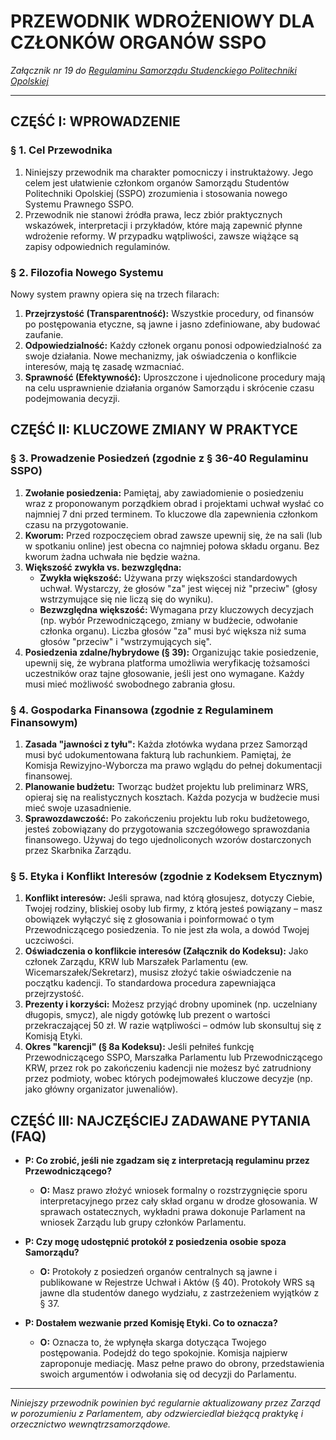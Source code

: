 # PRZEWODNIK WDROŻENIOWY DLA CZŁONKÓW ORGANÓW SSPO

*Załącznik nr 19 do [Regulaminu Samorządu Studenckiego Politechniki Opolskiej](01-regulamin-sspo.md)*

---

## CZĘŚĆ I: WPROWADZENIE

### § 1. Cel Przewodnika
1.  Niniejszy przewodnik ma charakter pomocniczy i instruktażowy. Jego celem jest ułatwienie członkom organów Samorządu Studentów Politechniki Opolskiej (SSPO) zrozumienia i stosowania nowego Systemu Prawnego SSPO.
2.  Przewodnik nie stanowi źródła prawa, lecz zbiór praktycznych wskazówek, interpretacji i przykładów, które mają zapewnić płynne wdrożenie reformy. W przypadku wątpliwości, zawsze wiążące są zapisy odpowiednich regulaminów.

### § 2. Filozofia Nowego Systemu
Nowy system prawny opiera się na trzech filarach:
1.  **Przejrzystość (Transparentność):** Wszystkie procedury, od finansów po postępowania etyczne, są jawne i jasno zdefiniowane, aby budować zaufanie.
2.  **Odpowiedzialność:** Każdy członek organu ponosi odpowiedzialność za swoje działania. Nowe mechanizmy, jak oświadczenia o konflikcie interesów, mają tę zasadę wzmacniać.
3.  **Sprawność (Efektywność):** Uproszczone i ujednolicone procedury mają na celu usprawnienie działania organów Samorządu i skrócenie czasu podejmowania decyzji.

## CZĘŚĆ II: KLUCZOWE ZMIANY W PRAKTYCE

### § 3. Prowadzenie Posiedzeń (zgodnie z § 36-40 Regulaminu SSPO)
1.  **Zwołanie posiedzenia:** Pamiętaj, aby zawiadomienie o posiedzeniu wraz z proponowanym porządkiem obrad i projektami uchwał wysłać co najmniej 7 dni przed terminem. To kluczowe dla zapewnienia członkom czasu na przygotowanie.
2.  **Kworum:** Przed rozpoczęciem obrad zawsze upewnij się, że na sali (lub w spotkaniu online) jest obecna co najmniej połowa składu organu. Bez kworum żadna uchwała nie będzie ważna.
3.  **Większość zwykła vs. bezwzględna:**
    *   **Zwykła większość:** Używana przy większości standardowych uchwał. Wystarczy, że głosów "za" jest więcej niż "przeciw" (głosy wstrzymujące się nie liczą się do wyniku).
    *   **Bezwzględna większość:** Wymagana przy kluczowych decyzjach (np. wybór Przewodniczącego, zmiany w budżecie, odwołanie członka organu). Liczba głosów "za" musi być większa niż suma głosów "przeciw" i "wstrzymujących się".
4.  **Posiedzenia zdalne/hybrydowe (§ 39):** Organizując takie posiedzenie, upewnij się, że wybrana platforma umożliwia weryfikację tożsamości uczestników oraz tajne głosowanie, jeśli jest ono wymagane. Każdy musi mieć możliwość swobodnego zabrania głosu.

### § 4. Gospodarka Finansowa (zgodnie z Regulaminem Finansowym)
1.  **Zasada "jawności z tyłu":** Każda złotówka wydana przez Samorząd musi być udokumentowana fakturą lub rachunkiem. Pamiętaj, że Komisja Rewizyjno-Wyborcza ma prawo wglądu do pełnej dokumentacji finansowej.
2.  **Planowanie budżetu:** Tworząc budżet projektu lub preliminarz WRS, opieraj się na realistycznych kosztach. Każda pozycja w budżecie musi mieć swoje uzasadnienie.
3.  **Sprawozdawczość:** Po zakończeniu projektu lub roku budżetowego, jesteś zobowiązany do przygotowania szczegółowego sprawozdania finansowego. Używaj do tego ujednoliconych wzorów dostarczonych przez Skarbnika Zarządu.

### § 5. Etyka i Konflikt Interesów (zgodnie z Kodeksem Etycznym)
1.  **Konflikt interesów:** Jeśli sprawa, nad którą głosujesz, dotyczy Ciebie, Twojej rodziny, bliskiej osoby lub firmy, z którą jesteś powiązany – masz obowiązek wyłączyć się z głosowania i poinformować o tym Przewodniczącego posiedzenia. To nie jest zła wola, a dowód Twojej uczciwości.
2.  **Oświadczenia o konflikcie interesów (Załącznik do Kodeksu):** Jako członek Zarządu, KRW lub Marszałek Parlamentu (ew. Wicemarszałek/Sekretarz), musisz złożyć takie oświadczenie na początku kadencji. To standardowa procedura zapewniająca przejrzystość.
3.  **Prezenty i korzyści:** Możesz przyjąć drobny upominek (np. uczelniany długopis, smycz), ale nigdy gotówkę lub prezent o wartości przekraczającej 50 zł. W razie wątpliwości – odmów lub skonsultuj się z Komisją Etyki.
4.  **Okres "karencji" (§ 8a Kodeksu):** Jeśli pełniłeś funkcję Przewodniczącego SSPO, Marszałka Parlamentu lub Przewodniczącego KRW, przez rok po zakończeniu kadencji nie możesz być zatrudniony przez podmioty, wobec których podejmowałeś kluczowe decyzje (np. jako główny organizator juwenaliów).

## CZĘŚĆ III: NAJCZĘŚCIEJ ZADAWANE PYTANIA (FAQ)

*   **P: Co zrobić, jeśli nie zgadzam się z interpretacją regulaminu przez Przewodniczącego?**
    *   **O:** Masz prawo złożyć wniosek formalny o rozstrzygnięcie sporu interpretacyjnego przez cały skład organu w drodze głosowania. W sprawach ostatecznych, wykładni prawa dokonuje Parlament na wniosek Zarządu lub grupy członków Parlamentu.

*   **P: Czy mogę udostępnić protokół z posiedzenia osobie spoza Samorządu?**
    *   **O:** Protokoły z posiedzeń organów centralnych są jawne i publikowane w Rejestrze Uchwał i Aktów (§ 40). Protokoły WRS są jawne dla studentów danego wydziału, z zastrzeżeniem wyjątków z § 37.

*   **P: Dostałem wezwanie przed Komisję Etyki. Co to oznacza?**
    *   **O:** Oznacza to, że wpłynęła skarga dotycząca Twojego postępowania. Podejdź do tego spokojnie. Komisja najpierw zaproponuje mediację. Masz pełne prawo do obrony, przedstawienia swoich argumentów i odwołania się od decyzji do Parlamentu.

---
*Niniejszy przewodnik powinien być regularnie aktualizowany przez Zarząd w porozumieniu z Parlamentem, aby odzwierciedlał bieżącą praktykę i orzecznictwo wewnątrzsamorządowe.*
